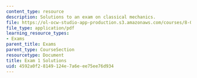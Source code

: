 ```yaml
---
content_type: resource
description: Solutions to an exam on classical mechanics.
file: https://ol-ocw-studio-app-production.s3.amazonaws.com/courses/8-012-physics-i-classical-mechanics-fall-2008/4592a0f28149124e7a6eee75ee76d934_exam1sol.pdf
file_type: application/pdf
learning_resource_types:
- Exams
parent_title: Exams
parent_type: CourseSection
resourcetype: Document
title: Exam 1 Solutions
uid: 4592a0f2-8149-124e-7a6e-ee75ee76d934
---
```

